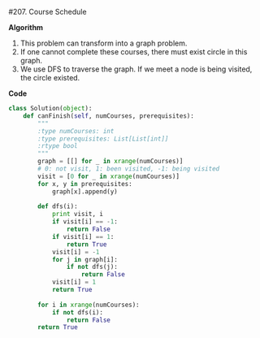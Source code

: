 #207. Course Schedule

**Algorithm**

1. This problem can transform into a graph problem.
2. If one cannot complete these courses, there must exist circle in this graph.
3. We use DFS to traverse the graph. If we meet a node is being visited, the circle existed.

**Code**

```python
class Solution(object):
    def canFinish(self, numCourses, prerequisites):
        """
        :type numCourses: int
        :type prerequisites: List[List[int]]
        :rtype bool
        """
        graph = [[] for _ in xrange(numCourses)]
        # 0: not visit, 1: been visited, -1: being visited
        visit = [0 for _ in xrange(numCourses)] 
        for x, y in prerequisites:
            graph[x].append(y)
        
        def dfs(i):
            print visit, i
            if visit[i] == -1:
                return False
            if visit[i] == 1:
                return True
            visit[i] = -1
            for j in graph[i]:
                if not dfs(j):
                    return False
            visit[i] = 1
            return True
        
        for i in xrange(numCourses):
            if not dfs(i):
                return False
        return True
```